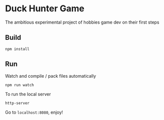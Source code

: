 Duck Hunter Game
================

The ambitious experimental project of hobbies game dev on their first steps

## Build

```
npm install
```

## Run

Watch and compile / pack files automatically

```
npm run watch 
```

To run the local server

```
http-server
```

Go to `localhost:8080`, enjoy!

